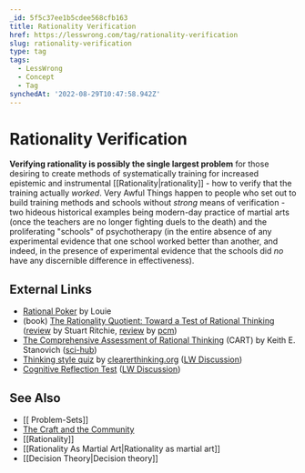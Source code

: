 ```yaml
---
_id: 5f5c37ee1b5cdee568cfb163
title: Rationality Verification
href: https://lesswrong.com/tag/rationality-verification
slug: rationality-verification
type: tag
tags:
  - LessWrong
  - Concept
  - Tag
synchedAt: '2022-08-29T10:47:58.942Z'
---
```


# Rationality Verification

**Verifying rationality is possibly the single largest problem** for those desiring to create methods of systematically training for increased epistemic and instrumental [[Rationality|rationality]] \- how to verify that the training actually *worked*. Very Awful Things happen to people who set out to build training methods and schools without *strong* means of verification - two hideous historical examples being modern-day practice of martial arts (once the teachers are no longer fighting duels to the death) and the proliferating "schools" of psychotherapy (in the entire absence of any experimental evidence that one school worked better than another, and indeed, in the presence of experimental evidence that the schools did *no* have any discernible difference in effectiveness).

## External Links

- [Rational Poker](http://rationalpoker.com/) by Louie
- (book) [The Rationality Quotient: Toward a Test of Rational Thinking](https://mitpress.mit.edu/books/rationality-quotient) ([review](https://www.sciencedirect.com/science/article/abs/pii/S0160289616303555) by Stuart Ritchie, [review](http://www.bayesianinvestor.com/blog/index.php/2017/01/07/rationality-quotient/) by [pcm](https://www.lesswrong.com/users/pcm))
- [The Comprehensive Assessment of Rational Thinking](http://www.keithstanovich.com/Site/Research_on_Reasoning_files/Stanovich_EdPsy_2016.pdf) (CART) by Keith E. Stanovich ([sci-hub](https://sci-hub.se/10.1080/00461520.2015.1125787))
- [Thinking style quiz](http://programs.clearerthinking.org/how_rational_are_you_really_take_the_test.html) by [clearerthinking.org](https://www.clearerthinking.org/) ([LW Discussion](https://www.lesswrong.com/posts/R2mPGwFvXSy4nCMgj/take-the-rationality-test-to-determine-your-rational#ChMTSFFZGPakafojF))
- [Cognitive Reflection Test](https://en.wikipedia.org/wiki/Cognitive_reflection_test) ([LW Discussion](https://www.lesswrong.com/posts/vk2yS8osapSch9Cz2/the-bat-and-ball-problem-revisited))

## See Also

- [[ Problem-Sets]]
- [The Craft and the Community](https://www.lesswrong.com/tag/the-craft-and-the-community)
- [[Rationality]]
- [[Rationality As Martial Art|Rationality as martial art]]
- [[Decision Theory|Decision theory]]
